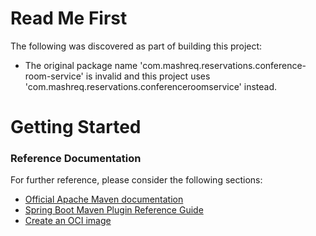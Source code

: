 # Read Me First
The following was discovered as part of building this project:

* The original package name 'com.mashreq.reservations.conference-room-service' is invalid and this project uses 'com.mashreq.reservations.conferenceroomservice' instead.

# Getting Started

### Reference Documentation
For further reference, please consider the following sections:

* [Official Apache Maven documentation](https://maven.apache.org/guides/index.html)
* [Spring Boot Maven Plugin Reference Guide](https://docs.spring.io/spring-boot/docs/3.2.1/maven-plugin/reference/html/)
* [Create an OCI image](https://docs.spring.io/spring-boot/docs/3.2.1/maven-plugin/reference/html/#build-image)

